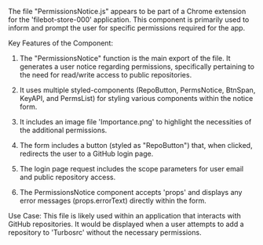 The file "PermissionsNotice.js" appears to be part of a Chrome extension for the 'filebot-store-000' application. This component is primarily used to inform and prompt the user for specific permissions required for the app.

Key Features of the Component:

1. The "PermissionsNotice" function is the main export of the file. It generates a user notice regarding permissions, specifically pertaining to the need for read/write access to public repositories.

2. It uses multiple styled-components (RepoButton, PermsNotice, BtnSpan, KeyAPI, and PermsList) for styling various components within the notice form.

3. It includes an image file 'Importance.png' to highlight the necessities of the additional permissions.

4. The form includes a button (styled as "RepoButton") that, when clicked, redirects the user to a GitHub login page.

5. The login page request includes the scope parameters for user email and public repository access.

6. The PermissionsNotice component accepts 'props' and displays any error messages (props.errorText) directly within the form.

Use Case:
This file is likely used within an application that interacts with GitHub repositories. It would be displayed when a user attempts to add a repository to 'Turbosrc' without the necessary permissions.